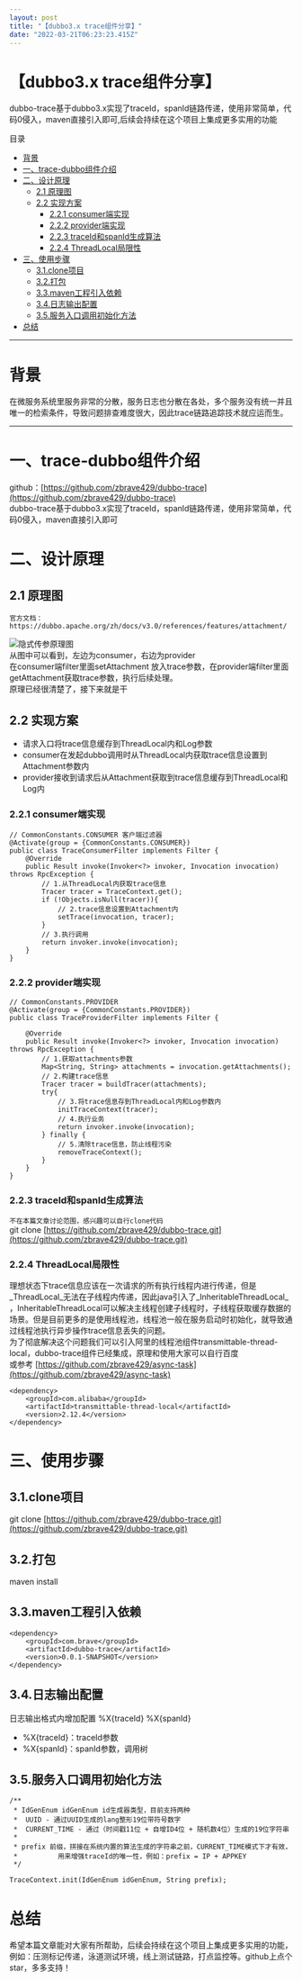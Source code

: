 ```yaml
---
layout: post
title: "【dubbo3.x trace组件分享】"
date: "2022-03-21T06:23:23.415Z"
---
```

【dubbo3.x trace组件分享】
====================

dubbo-trace基于dubbo3.x实现了traceId，spanId链路传递，使用非常简单，代码0侵入，maven直接引入即可,后续会持续在这个项目上集成更多实用的功能

目录

*   [背景](#背景)
*   [一、trace-dubbo组件介绍](#一trace-dubbo组件介绍)
*   [二、设计原理](#二设计原理)
    *   [2.1 原理图](#21-原理图)
    *   [2.2 实现方案](#22-实现方案)
        *   [2.2.1 consumer端实现](#221-consumer端实现)
        *   [2.2.2 provider端实现](#222-provider端实现)
        *   [2.2.3 traceId和spanId生成算法](#223-traceid和spanid生成算法)
        *   [2.2.4 ThreadLocal局限性](#224-threadlocal局限性)
*   [三、使用步骤](#三使用步骤)
    *   [3.1.clone项目](#31clone项目)
    *   [3.2.打包](#32打包)
    *   [3.3.maven工程引入依赖](#33maven工程引入依赖)
    *   [3.4.日志输出配置](#34日志输出配置)
    *   [3.5.服务入口调用初始化方法](#35服务入口调用初始化方法)
*   [总结](#总结)

* * *

背景
==

在微服务系统里服务非常的分散，服务日志也分散在各处，多个服务没有统一并且唯一的检索条件，导致问题排查难度很大，因此trace链路追踪技术就应运而生。

* * *

一、trace-dubbo组件介绍
=================

github：[https://github.com/zbrave429/dubbo-trace](https://github.com/zbrave429/dubbo-trace)  
dubbo-trace基于dubbo3.x实现了traceId，spanId链路传递，使用非常简单，代码0侵入，maven直接引入即可

二、设计原理
======

2.1 原理图
-------

`官方文档：https://dubbo.apache.org/zh/docs/v3.0/references/features/attachment/`

![隐式传参原理图](https://img-blog.csdnimg.cn/13d05be7586e46968a24d31b6ba5e5a1.png)  
从图中可以看到，左边为consumer，右边为provider  
在consumer端filter里面setAttachment 放入trace参数，在provider端filter里面getAttachment获取trace参数，执行后续处理。  
原理已经很清楚了，接下来就是干

2.2 实现方案
--------

*   请求入口将trace信息缓存到ThreadLocal内和Log参数
*   consumer在发起dubbo调用时从ThreadLocal内获取trace信息设置到Attachment参数内
*   provider接收到请求后从Attachment获取到trace信息缓存到ThreadLocal和Log内

### 2.2.1 consumer端实现

    // CommonConstants.CONSUMER 客户端过滤器
    @Activate(group = {CommonConstants.CONSUMER})
    public class TraceConsumerFilter implements Filter {
        @Override
        public Result invoke(Invoker<?> invoker, Invocation invocation) throws RpcException {
    		// 1.从ThreadLocal内获取trace信息
            Tracer tracer = TraceContext.get();
            if (!Objects.isNull(tracer)){
            	// 2.trace信息设置到Attachment内
                setTrace(invocation, tracer);
            }
            // 3.执行调用
            return invoker.invoke(invocation);
        }
    }
    

### 2.2.2 provider端实现

    // CommonConstants.PROVIDER 
    @Activate(group = {CommonConstants.PROVIDER})
    public class TraceProviderFilter implements Filter {
    
        @Override
        public Result invoke(Invoker<?> invoker, Invocation invocation) throws RpcException {
    		// 1.获取attachments参数
            Map<String, String> attachments = invocation.getAttachments();
    		// 2.构建trace信息
            Tracer tracer = buildTracer(attachments);
            try{
            	// 3.将trace信息存到ThreadLocal内和Log参数内
                initTraceContext(tracer);
                // 4.执行业务
                return invoker.invoke(invocation);
            } finally {
            	// 5.清除trace信息，防止线程污染
                removeTraceContext();
            }
        }
    }
    

### 2.2.3 traceId和spanId生成算法

`不在本篇文章讨论范围，感兴趣可以自行clone代码`  
git clone [https://github.com/zbrave429/dubbo-trace.git](https://github.com/zbrave429/dubbo-trace.git)

### 2.2.4 ThreadLocal局限性

理想状态下trace信息应该在一次请求的所有执行线程内进行传递，但是_ThreadLocal_无法在子线程内传递，因此java引入了_InheritableThreadLocal_ ，InheritableThreadLocal可以解决主线程创建子线程时，子线程获取缓存数据的场景。但是目前更多的是使用线程池，线程池一般在服务启动时初始化，就导致通过线程池执行异步操作trace信息丢失的问题。  
为了彻底解决这个问题我们可以引入阿里的线程池组件transmittable-thread-local，dubbo-trace组件已经集成，原理和使用大家可以自行百度  
或参考 [https://github.com/zbrave429/async-task](https://github.com/zbrave429/async-task)

    <dependency>
        <groupId>com.alibaba</groupId>
        <artifactId>transmittable-thread-local</artifactId>
        <version>2.12.4</version>
    </dependency>
    

三、使用步骤
======

3.1.clone项目
-----------

git clone [https://github.com/zbrave429/dubbo-trace.git](https://github.com/zbrave429/dubbo-trace.git)

3.2.打包
------

maven install

3.3.maven工程引入依赖
---------------

    <dependency>
        <groupId>com.brave</groupId>
        <artifactId>dubbo-trace</artifactId>
        <version>0.0.1-SNAPSHOT</version>
    </dependency>
    

3.4.日志输出配置
----------

日志输出格式内增加配置 %X{traceId} %X{spanId}

*   %X{traceId}：traceId参数
*   %X{spanId}：spanId参数，调用树

3.5.服务入口调用初始化方法
---------------

    /**
     * IdGenEnum idGenEnum id生成器类型，目前支持两种
     *  UUID - 通过UUID生成的lang整形19位带符号数字
     *  CURRENT_TIME - 通过（时间戳11位 + 自增ID4位 + 随机数4位）生成的19位字符串
     * 
     * prefix 前缀，拼接在系统内置的算法生成的字符串之前，CURRENT_TIME模式下才有效，
     *          用来增强traceId的唯一性，例如：prefix = IP + APPKEY
     */
    
    TraceContext.init(IdGenEnum idGenEnum, String prefix);
    

总结
==

希望本篇文章能对大家有所帮助，后续会持续在这个项目上集成更多实用的功能，例如：压测标记传递，泳道测试环境，线上测试链路，打点监控等。github上点个star，多多支持！